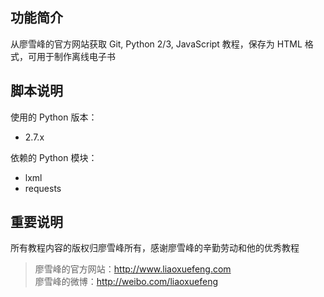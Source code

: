## 功能简介

从廖雪峰的官方网站获取 Git, Python 2/3, JavaScript 教程，保存为 HTML 格式，可用于制作离线电子书

## 脚本说明

使用的 Python 版本：

* 2.7.x

依赖的 Python 模块：

* lxml
* requests

## 重要说明

所有教程内容的版权归廖雪峰所有，感谢廖雪峰的辛勤劳动和他的优秀教程

> 廖雪峰的官方网站：http://www.liaoxuefeng.com  
> 廖雪峰的微博：http://weibo.com/liaoxuefeng
